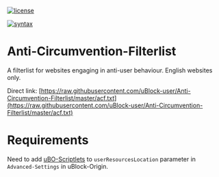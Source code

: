 [![license](https://upload.wikimedia.org/wikipedia/commons/0/0a/WTFPL_badge.svg)](https://raw.githubusercontent.com/uBlock-user/uBO-Personal-Filters/master/LICENSE)

[![syntax](https://img.shields.io/badge/syntax-uBlock%20Origin-%23c61300.svg)](https://github.com/gorhill/uBlock/wiki/Static-filter-syntax)

# Anti-Circumvention-Filterlist
A filterlist for websites engaging in anti-user behaviour. English websites only.

Direct link: [https://raw.githubusercontent.com/uBlock-user/Anti-Circumvention-Filterlist/master/acf.txt](https://raw.githubusercontent.com/uBlock-user/Anti-Circumvention-Filterlist/master/acf.txt)

# Requirements 

Need to add [uBO-Scriptlets](https://raw.githubusercontent.com/uBlock-user/uBO-Scriptlets/master/scriptlets.txt) to `userResourcesLocation` parameter in `Advanced-Settings` in uBlock-Origin.




